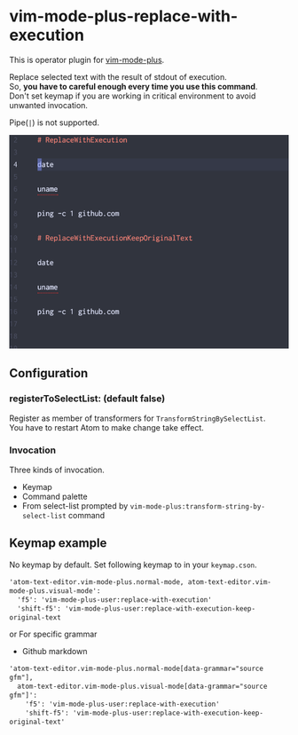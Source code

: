 # vim-mode-plus-replace-with-execution


This is operator plugin for [vim-mode-plus](https://atom.io/packages/vim-mode-plus).  

Replace selected text with the result of stdout of execution.  
So, **you have to careful enough every time you use this command**.  
Don't set keymap if you are working in critical environment to avoid unwanted invocation.

Pipe(`|`) is not supported.  

![](https://raw.githubusercontent.com/t9md/t9md/eabb959026d79c19956a6d5d3569a47e8849989c/img/replace-with-execution.gif)

## Configuration

### registerToSelectList: (default false)

Register as member of transformers for `TransformStringBySelectList`.  
You have to restart Atom to make change take effect.

### Invocation

Three kinds of invocation.

 - Keymap
 - Command palette
 - From select-list prompted by  `vim-mode-plus:transform-string-by-select-list` command

## Keymap example

No keymap by default. Set following keymap to in your `keymap.cson`.  

```coffeescipt
'atom-text-editor.vim-mode-plus.normal-mode, atom-text-editor.vim-mode-plus.visual-mode':
  'f5': 'vim-mode-plus-user:replace-with-execution'
  'shift-f5': 'vim-mode-plus-user:replace-with-execution-keep-original-text
```

or For specific grammar

- Github markdown
```coffeescipt
'atom-text-editor.vim-mode-plus.normal-mode[data-grammar="source gfm"],
  atom-text-editor.vim-mode-plus.visual-mode[data-grammar="source gfm"]':
    'f5': 'vim-mode-plus-user:replace-with-execution'
    'shift-f5': 'vim-mode-plus-user:replace-with-execution-keep-original-text'
```
